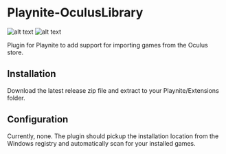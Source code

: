# Playnite-OculusLibrary

![alt text](https://github.com/Shawson/Playnite-OculusLibrary/workflows/CI/badge.svg "CI Build Status")
![alt text](https://github.com/Shawson/Playnite-OculusLibrary/workflows/Release%20Build/badge.svg "Release Build Status")

Plugin for Playnite to add support for importing games from the Oculus store.

## Installation ##

Download the latest release zip file and extract to your Playnite/Extensions folder.

## Configuration ##

Currently, none.  The plugin should pickup the installation location from the Windows registry and automatically scan for your installed games.
